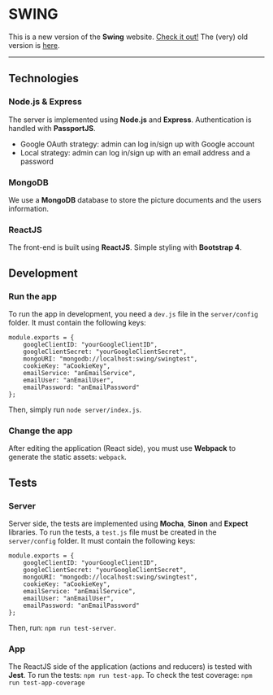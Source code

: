 SWING
======

This is a new version of the **Swing** website. [Check it out!](https://swing-app.herokuapp.com/) The (very) old version is [here](https://swing.mbpmx.fr/).

----------


Technologies
------------------

### Node.js & Express
The server is implemented using **Node.js** and **Express**.
Authentication is handled with **PassportJS**.
 - Google OAuth strategy: admin can log in/sign up with Google account
 - Local strategy: admin can log in/sign up with an email address and a password

### MongoDB
We use a **MongoDB** database to store the picture documents and the users information.

### ReactJS
The front-end is built using **ReactJS**.
Simple styling with **Bootstrap 4**.


Development
------------------

### Run the app
To run the app in development, you need a `dev.js` file in the `server/config` folder. It must contain the following keys:

    module.exports = {
	    googleClientID: "yourGoogleClientID",
	    googleClientSecret: "yourGoogleClientSecret",
	    mongoURI: "mongodb://localhost:swing/swingtest",
	    cookieKey: "aCookieKey",
        emailService: "anEmailService",
        emailUser: "anEmailUser",
        emailPassword: "anEmailPassword"
	};

Then, simply run `node server/index.js`.

### Change the app
After editing the application (React side), you must use **Webpack** to generate the static assets: `webpack`.


Tests
------------------

### Server
Server side, the tests are implemented using **Mocha**, **Sinon** and **Expect** libraries.
To run the tests, a `test.js` file must be created in the `server/config` folder. It must contain the following keys:

    module.exports = {
	    googleClientID: "yourGoogleClientID",
	    googleClientSecret: "yourGoogleClientSecret",
	    mongoURI: "mongodb://localhost:swing/swingtest",
	    cookieKey: "aCookieKey",
        emailService: "anEmailService",
        emailUser: "anEmailUser",
        emailPassword: "anEmailPassword"
	};


Then, run: `npm run test-server`.

### App
The ReactJS side of the application (actions and reducers) is tested with **Jest**.
To run the tests: `npm run test-app`.
To check the test coverage: `npm run test-app-coverage`
